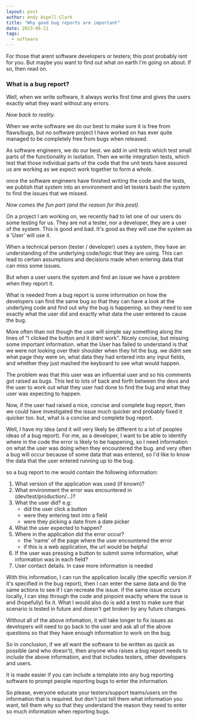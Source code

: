 ```yaml
---
layout: post
author: Andy Aspell-Clark
title: "Why good bug reports are important"
date: 2023-06-21
tags:
  - software
---
```


For those that arent software developers or testers; this post probably isnt for you. But maybe you want to find out what on earth I'm going on about. If so, then read on.

### What is a bug report?

Well, when we write software, it always works first time and gives the users exactly what they want without any errors.

_Now back to reality._

When we write software we do our best to make sure it is free from flaws/bugs, but no software project I have worked on has ever quite managed to be completely free from bugs when released.

As software engineers, we do our best. we add in unit tests which test small parts of the functionality in isolation. Then we write integration tests, which test that those individual parts of the code that the unit tests have assured us are working as we expect work together to form a whole.

once the software engineers have finished writing the code and the tests, we publish that system into an environment and let testers bash the system to find the issues that we missed.

_Now comes the fun part (and the reason for this post)._

On a project I am working on, we recently had to let one of our users do some testing for us. They are not a tester, nor a developer, they are a user of the system. This is good and bad. It's good as they will use the system as a 'User' will use it.

When a technical person (tester / developer) uses a system, they have an understanding of the underlying code/logic that they are using. This can lead to certain assumptions and decisions made when entering data that can miss some issues.

But when a user users the system and find an issue we have a problem when they report it.

What is needed from a bug report is some information on how the developers can find the same bug so that they can have a look at the underlying code and find out why the bug is happening. so they need to see exactly what the user did and exactly what data the user entered to cause the bug.

More often than not though the user will simple say something along the lines of "I clicked the button and it didnt work". Nicely concise, but missing some important information. what the User has failed to understand is that we were not looking over their shoulder when they hit the bug. we didnt see what page they were on, what data they had entered into any input fields, and whether they just mashed the keyboard to see what would happen.

The problem was that this user was an influential user and so his comments got raised as bugs. This led to lots of back and forth between the devs and the user to work out what they user had done to find the bug and what they user was expecting to happen.

Now, if the user had raised a nice, concise and complete bug report, then we could have investigated the issue much quicker and probably fixed it quicker too. but, what is a concise and complete bug report.

Well, I have my idea (and it will very likely be different to a lot of peoples ideas of a bug report). For me, as a developer, I want to be able to identify where in the code the error is likely to be happening, so I need information on what the user was doing when they encountered the bug. and very often a bug will occur because of some data that was entered, so I'd like to know the data that the user entered running up to the bug. 

so a bug report to me would contain the following information:

1. What version of the application was used (if known)?
1. What environment the error was encountered in (dev/test/production/...)?
1. What the user did? e.g:
    * did the user click a button
    * were they entering text into a field
    * were they picking a date from a date picker
1. What the user expected to happen? 
1. Where in the application did the error occur?    
    * the 'name' of the page where the user encountered the error
    * if this is a web application, the url would be helpful
1. If the user was pressing a button to submit some information, what information was in each field?
1. User contact details. In case more information is needed 

With this information, I can run the application locally (the specific version if it's specified in the bug report), then I can enter the same data and do the same actions to see if I can recreate the issue. if the same issue occurs locally, I can step through the code and pinpoint exactly where the issue is and (hopefully) fix it.
What I would also do is add a test to make sure that scenario is tested in future and doesn't get broken by any future changes. 

Without all of the above infomation, it will take longer to fix issues as developers will need to go back to the user and ask all of the above questions so that they have enough information to work on the bug.

So in conclusion, if we all want the software to be written as quick as possible (and who doesn't), then anyone who raises a bug report needs to include the above information, and that includes testers, other developers and users.

It is made easier if you can include a template into any bug reporting software to prompt people reporting bugs to enter the information.

So please, everyone educate your testers/support teams/users on the information that is required. but don't just tell them what information you want, tell them why so that they understand the reason they need to enter so much information when reporting bugs.
